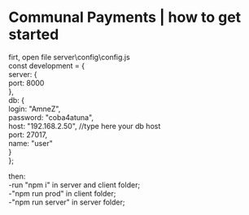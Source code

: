 # Communal Payments | how to get started
firt, open file server\config\config.js  
const development = {  
  server: {  
    port: 8000  
  },  
  db: {  
    login: "AmneZ",  
    password: "coba4atuna",  
    host: "192.168.2.50", //type here your db host  
    port: 27017,  
    name: "user"  
  }  
};  
  
then:  
-run "npm i" in server and client folder;  
-"npm run prod" in client folder;  
-"npm run server" in server folder;  